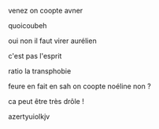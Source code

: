 venez on coopte avner

quoicoubeh

oui non il faut virer aurélien


c'est pas l'esprit



ratio la transphobie


feure en fait
en sah on coopte noéline non ? 


ca peut être très drôle !


azertyuiolkjv